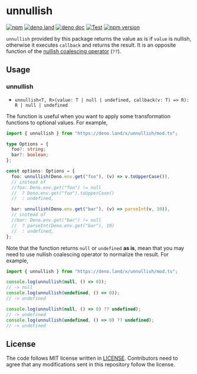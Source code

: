 # unnullish

[![npm](http://img.shields.io/badge/available%20on-npm-lightgrey.svg?logo=npm&logoColor=white)](https://www.npmjs.com/package/unnullish)
[![deno land](http://img.shields.io/badge/available%20on-deno.land/x-lightgrey.svg?logo=deno)](https://deno.land/x/unnullish)
[![deno doc](https://doc.deno.land/badge.svg)](https://doc.deno.land/https/deno.land/x/unnullish/mod.ts)
[![Test](https://github.com/lambdalisue/deno-unnullish/workflows/Test/badge.svg)](https://github.com/lambdalisue/deno-unnullish/actions?query=workflow%3ATest)
[![npm version](https://badge.fury.io/js/unnullish.svg)](https://badge.fury.io/js/unnullish)

`unnullish` provided by this package returns the value as is if `value` is
nullish, otherwise it executes `callback` and returns the result. It is an
opposite function of the
[nullish coalescing operator](https://developer.mozilla.org/en-US/docs/Web/JavaScript/Reference/Operators/Nullish_coalescing_operator)
(`??`).

[nullish coalescing operator]: https://developer.mozilla.org/en-US/docs/Web/JavaScript/Reference/Operators/Nullish_coalescing_operator

## Usage

### unnullish

- `unnullish<T, R>(value: T | null | undefined, callback(v: T) => R): R | null | undefined`

The function is useful when you want to apply some transformation functions to
optional values. For example,

```typescript
import { unnullish } from "https://deno.land/x/unnullish/mod.ts";

type Options = {
  foo?: string;
  bar?: boolean;
};

const options: Options = {
  foo: unnullish(Deno.env.get("foo"), (v) => v.toUpperCase()),
  // instead of
  //foo: Deno.env.get("foo") != null
  //  ? Deno.env.get("foo").toUpperCase()
  //  : undefined,

  bar: unnullish(Deno.env.get("bar"), (v) => parseInt(v, 10)),
  // instead of
  //bar: Deno.env.get("bar") != null
  //  ? parseInt(Deno.env.get("bar"), 10)
  //  : undefined,
};
```

Note that the function returns `null` or `undefined` **as is**, mean that you
may need to use nullish coalescing operator to normalize the result. For
example,

```typescript
import { unnullish } from "https://deno.land/x/unnullish/mod.ts";

console.log(unnullish(null, () => 0));
// -> null
console.log(unnullish(undefined, () => 0));
// -> undefined

console.log(unnullish(null, () => 0) ?? undefined);
// -> undefined
console.log(unnullish(undefined, () => 0) ?? undefined);
// -> undefined
```

## License

The code follows MIT license written in [LICENSE](./LICENSE). Contributors need
to agree that any modifications sent in this repository follow the license.
